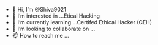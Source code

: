 - 👋 Hi, I’m @Shiva9021
- 👀 I’m interested in ...Etical Hacking
- 🌱 I’m currently learning ...Certifed Ethical Hacker (CEH)
- 💞️ I’m looking to collaborate on ...
- 📫 How to reach me ...

<!---
Shiva9021/Shiva9021 is a ✨ special ✨ repository because its `README.md` (this file) appears on your GitHub profile.
You can click the Preview link to take a look at your changes.
--->
